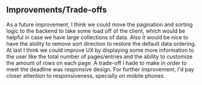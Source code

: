 ## Improvements/Trade-offs

As a future improvement, I think we could move the pagination and sorting logic to the backend to take some load off of the client, which would be helpful in case we have large collections of data. Also it would be nice to have the ability to remove sort direction to restore the default data ordering. At last I think we could improve UX by displaying some more information to the user like the total number of pages/entries and the ability to customize the amount of rows on each page.
A trade-off I hade to make in order to meet the deadline was responsive design. For further improvement, I'd pay closer attention to responsiveness, specially on mobile phones. 